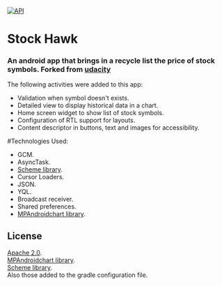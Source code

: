 [![API](https://img.shields.io/badge/API-23%2B-green.svg?style=flat)](https://android-arsenal.com/api?level=23)
# Stock Hawk
### An android app that brings in a recycle list the price of stock symbols. Forked from [udacity](https://github.com/udacity/StockHawk)

The following activities were added to this app:  
- Validation when symbol doesn't exists.
- Detailed view to display historical data in a chart.  
- Home screen widget to show list of stock symbols.
- Configuration of RTL support for layouts.
- Content descriptor in buttons, text and images for accessibility.

#Technologies Used: 
- GCM. 
- AsyncTask.
- [Scheme library](https://github.com/SimonVT/schematic).
- Cursor Loaders.
- JSON.
- YQL.
- Broadcast receiver.
- Shared preferences.
- [MPAndroidchart library](https://github.com/PhilJay/MPAndroidChart).


## License

[Apache 2.0](https://svn.apache.org/viewvc/httpd/httpd/trunk/LICENSE?view=markup).  
[MPAndroidchart library](https://github.com/PhilJay/MPAndroidChart).  
[Scheme library](https://github.com/SimonVT/schematic).  
Also those added to the gradle configuration file.
